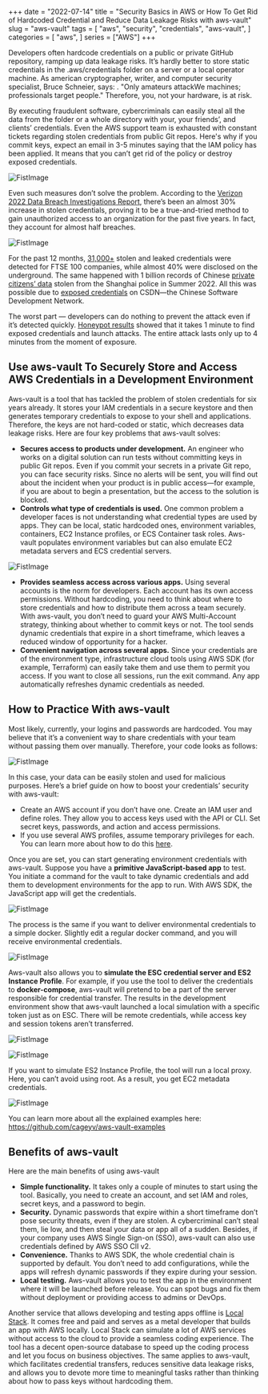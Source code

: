 +++
date = "2022-07-14"
title = "Security Basics in AWS or How To Get Rid of Hardcoded Credential and Reduce Data Leakage Risks with aws-vault"
slug = "aws-vault"
tags = [
    "aws",
    "security",
    "credentials",
    "aws-vault",
]
categories = [
    "aws",
]
series = ["AWS"]
+++

Developers often hardcode credentials on a public or private GitHub repository, ramping up data leakage risks. It’s hardly better to store static credentials in the .aws/credentials folder on a server or a local operator machine. As american cryptographer, writer, and computer security specialist, Bruce Schneier, says:  . "Only amateurs attackWe machines; professionals target people." Therefore, you, not your hardware, is at risk. 

By executing fraudulent software, cybercriminals can easily steal all the data from the folder or a whole directory with your, your friends’, and clients’ credentials. Even the AWS support team is exhausted with constant tickets regarding stolen credentials from public Git repos. Here's why if you commit keys, expect an email in 3-5 minutes saying that the IAM policy has been applied. It means that you can’t get rid of the policy or destroy exposed credentials. 

![FistImage](/images/posts/aws_vault/1.png)

Even such measures don’t solve the problem. According to the [Verizon 2022 Data Breach Investigations Report](https://www.techtarget.com/searchsecurity/news/252520686/Verizon-DBIR-Stolen-credentials-led-to-nearly-50-of-attacks), there’s been an almost 30% increase in stolen credentials, proving it to be a true-and-tried method to gain unauthorized access to an organization for the past five years. In fact, they account for almost half breaches.

![FistImage](/images/posts/aws_vault/2.png)

For the past 12 months, [31,000+](https://outpost24.com/blog/FTSE-100-compromised-credential-study-2022) stolen and leaked credentials were detected for FTSE 100 companies, while almost 40% were disclosed on the underground. The same happened with 1 billion records of Chinese [private citizens’ data](https://www.reuters.com/world/china/hacker-claims-have-stolen-1-bln-records-chinese-citizens-police-2022-07-04/) stolen from the Shanghai police in Summer 2022. All this was possible due to [exposed credentials](https://twitter.com/cz_binance/status/1543905416748359680) on CSDN—the Chinese Software Development Network. 

The worst part — developers can do nothing to prevent the attack even if it’s detected quickly. [Honeypot results](https://www.comparitech.com/blog/information-security/github-honeypot/) showed that it takes 1 minute to find exposed credentials and launch attacks. The entire attack lasts only up to 4 minutes from the moment of exposure.

## Use aws-vault To Securely Store and Access AWS Credentials in a Development Environment 

Aws-vault is a tool that has tackled the problem of stolen credentials for six years already. It stores your IAM credentials in a secure keystore and then generates temporary credentials to expose to your shell and applications. Therefore, the keys are not hard-coded or static, which decreases data leakage risks. Here are four key problems that aws-vault solves:

- **Secures access to products under development.** An engineer who works on a digital solution can run tests without committing keys in public Git repos. Even if you commit your secrets in a private Git repo, you can face security risks. Since no alerts will be sent, you will find out about the incident when your product is in public access—for example, if you are about to begin a presentation, but the access to the solution is blocked.
- **Controls what type of credentials is used.** One common problem a developer faces is not understanding what credential types are used by apps. They can be local, static hardcoded ones, environment variables, containers, EC2 Instance profiles, or ECS Container task roles. Aws-vault populates environment variables but can also emulate EC2 metadata servers and ECS credential servers. 

![FistImage](/images/posts/aws_vault/3.png)

- **Provides seamless access across various apps.** Using several accounts is the norm for developers. Each account has its own access permissions. Without hardcoding, you need to think about where to store credentials and how to distribute them across a team securely. With aws-vault, you don’t need to guard your AWS Multi-Account strategy, thinking about whether to commit keys or not. The tool sends dynamic credentials that expire in a short timeframe, which leaves a reduced window of opportunity for a hacker.
- **Convenient navigation across several apps.** Since your credentials are of the environment type, infrastructure cloud tools using AWS SDK (for example, Terraform) can easily take them and use them to permit you access. If you want to close all sessions, run the exit command. Any app automatically refreshes dynamic credentials as needed. 

## How to Practice With aws-vault

Most likely, currently, your logins and passwords are hardcoded. You may believe that it’s a convenient way to share credentials with your team without passing them over manually. Therefore, your code looks as follows:

![FistImage](/images/posts/aws_vault/4.png)

In this case, your data can be easily stolen and used for malicious purposes. Here’s a brief guide on how to boost your credentials’ security with aws-vault:
- Create an AWS account if you don’t have one. Create an IAM user and define roles. They allow you to access keys used with the API or CLI. Set secret keys, passwords, and action and access permissions.
- If you use several AWS profiles, assume temporary privileges for each. You can learn more about how to do this [here](https://github.com/99designs/aws-vault/blob/master/USAGE.md#using-multiple-profiles). 

Once you are set, you can start generating environment credentials with aws-vault. Suppose you have a **primitive JavaScript-based app** to test. You initiate a command for the vault to take dynamic credentials and add them to development environments for the app to run. With AWS SDK, the JavaScript app will get the credentials. 

![FistImage](/images/posts/aws_vault/5.png)

The process is the same if you want to deliver environmental credentials to a simple docker. Slightly edit a regular docker command, and you will receive environmental credentials.

![FistImage](/images/posts/aws_vault/6.png)

Aws-vault also allows you to **simulate the ESC credential server and ES2 Instance Profile**. For example, if you use the tool to deliver the credentials to **docker-compose**, aws-vault will pretend to be a part of the server responsible for credential transfer. The results in the development environment show that aws-vault launched a local simulation with a specific token just as on ESC. There will be remote credentials, while access key and session tokens aren’t transferred. 

![FistImage](/images/posts/aws_vault/7.png)

![FistImage](/images/posts/aws_vault/8.png)

If you want to simulate ES2 Instance Profile, the tool will run a local proxy. Here, you can’t avoid using root. As a result, you get EC2 metadata credentials. 

![FistImage](/images/posts/aws_vault/9.png)

You can learn more about all the explained examples here: https://github.com/cageyv/aws-vault-examples

## Benefits of aws-vault

Here are the main benefits of using aws-vault 
- **Simple functionality.** It takes only a couple of minutes to start using the tool. Basically, you need to create an account, and set IAM and roles, secret keys, and a password to begin.
- **Security.** Dynamic passwords that expire within a short timeframe don’t pose security threats, even if they are stolen. A cybercriminal can’t steal them, lie low, and then steal your data or app all of a sudden. Besides, if your company uses AWS Single Sign-on (SSO), aws-vault can also use credentials defined by AWS SSO ClI v2. 
- **Convenience.** Thanks to AWS SDK, the whole credential chain is supported by default. You don’t need to add configurations, while the apps will refresh dynamic passwords if they expire during your session.
- **Local testing.** Aws-vault allows you to test the app in the environment where it will be launched before release. You can spot bugs and fix them without deployment or providing access to admins or DevOps.

Another service that allows developing and testing apps offline is [Local Stack](https://localstack.cloud). It comes free and paid and serves as a metal developer that builds an app with AWS locally. Local Stack can simulate a lot of AWS services without access to the cloud to provide a seamless coding experience. The tool has a decent open-source database to speed up the coding process and let you focus on business objectives. The same applies to aws-vault, which facilitates credential transfers, reduces sensitive data leakage risks, and allows you to devote more time to meaningful tasks rather than thinking about how to pass keys without hardcoding them.

